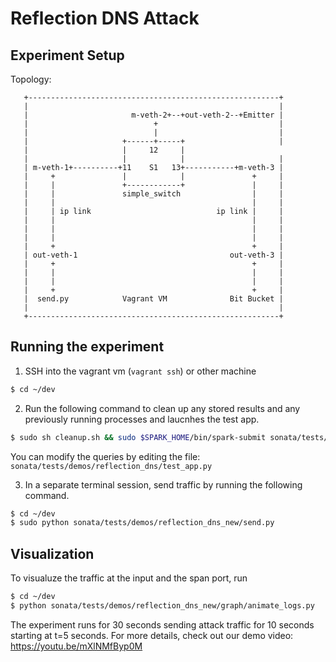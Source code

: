 # Reflection DNS Attack

## Experiment Setup

Topology:
```
   +--------------------------------------------------------+
   |                                                        |
   |                       m-veth-2+--+out-veth-2--+Emitter |
   |                            +                           |
   |                            |                           |
   |                     +------+-----+                     |
   |                     |     12     |
   |                     |            |                     |
   | m-veth-1+----------+11    S1   13+-----------+m-veth-3 |
   |     +               |            |               +     |
   |     |               +------------+               |     |
   |     |               simple_switch                |     |
   |     |                                            |     |
   |     | ip link                            ip link |     |
   |     |                                            |     |
   |     |                                            |     |
   |     |                                            |     |
   |     +                                            +     |
   | out-veth-1                                  out-veth-3 |
   |     +                                            +     |
   |     |                                            |     |
   |     |                                            |     |
   |     +                                            +     |
   |  send.py            Vagrant VM              Bit Bucket |
   |                                                        |
   +--------------------------------------------------------+
```

## Running the experiment

1. SSH into the vagrant vm (`vagrant ssh`) or other machine
```bash
$ cd ~/dev
```

2. Run the following command to clean up any stored results and any previously running processes and laucnhes the test app.

```bash
$ sudo sh cleanup.sh && sudo $SPARK_HOME/bin/spark-submit sonata/tests/demos/reflection_dns_new/test_app.py
```
You can modify the queries by editing the file: `sonata/tests/demos/reflection_dns/test_app.py`

3. In a separate terminal session, send traffic by running the following command.

```bash
$ cd ~/dev	
$ sudo python sonata/tests/demos/reflection_dns_new/send.py
```

## Visualization
To visualuze the traffic at the input and the span port, run
```bash
$ cd ~/dev
$ python sonata/tests/demos/reflection_dns_new/graph/animate_logs.py
```
The experiment runs for 30 seconds sending attack traffic for 10 seconds starting at t=5 seconds. 
For more details, check out our demo video: https://youtu.be/mXlNMfByp0M
